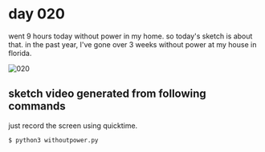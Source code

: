 # day 020

went 9 hours today without power in my home. so today's sketch is about that. in the past year, I've gone over 3 weeks without power at my house in florida. 

![020](https://github.com/burningion/daily-sketches/raw/master/020/images/fpl.png)


## sketch video generated from following commands

just record the screen using quicktime. 

```bash
$ python3 withoutpower.py
```

